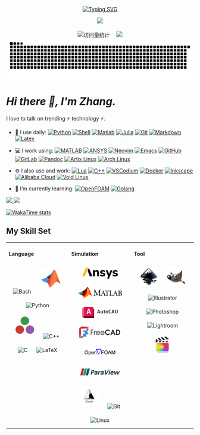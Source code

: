 <div align="center">

  <!-- dynamic typing effect 动态打字效果 -->

[![Typing SVG](<https://readme-typing-svg.demolab.com?font=Fira+Code&pause=1000&width=435&lines=Life is short,;stay hungry, stay foolish！&center=true&size=27>)](https://git.io/typing-svg)

  <!-- knock code pictures 敲代码的图片 -->
  <picture>
    <source media="(prefers-color-scheme: dark)" srcset="https://cdn.jsdelivr.net/gh/sun0225SUN/sun0225SUN/assets/images/coding.gif" />
    <source media="(prefers-color-scheme: light)" srcset="https://cdn.jsdelivr.net/gh/sun0225SUN/sun0225SUN/assets/images/developer.svg" height="225px" />
    <img src="https://cdn.jsdelivr.net/gh/sun0225SUN/sun0225SUN/assets/images/coding.gif" />
  </picture>

  <!-- for beauty 留个空行好看点 -->
  <div>&nbsp;</div>

  <!-- profile logo 个人资料徽标 -->
  <div>
    <!-- visitor -->
    <img src="https://komarev.com/ghpvc/?username=MiuKaShi&label=Views&color=orange&style=flat" alt="访问量统计" />&emsp;
    <!-- wakatime -->
    <a href="https://wakatime.com/@miukashi"><img src="https://wakatime.com/badge/user/b7fc2be0-1299-4f1c-825b-45fd25887d7d.svg" /></a>

  </div>

  <!-- Snake Code Contribution Map 贪吃蛇代码贡献图 -->

  <picture>
    <source media="(prefers-color-scheme: dark)" srcset="https://raw.githubusercontent.com/MiuKaShi/MiuKaShi/output/github-contribution-grid-snake-dark.svg">
    <source media="(prefers-color-scheme: light)" srcset="https://raw.githubusercontent.com/MiuKaShi/MiuKaShi/output/github-contribution-grid-snake.svg">
    <img alt="github contribution grid snake animation" src="https://raw.githubusercontent.com/MiuKaShi/MiuKaShi/output/github-contribution-grid-snake.svg">
  </picture>

</div>

# _Hi there 🙋, I'm Zhang._

I love to talk on trending ⚡ technology ⚡.

- 🚀 I use daily:
  [![Python](https://img.shields.io/badge/Python-000000?logo=python&logoColor=FFCA28)](#)
  [![Shell](https://img.shields.io/badge/Shell-4EAA25?logo=gnu-bash&logoColor=white)](#)
  [![Matlab](https://custom-icon-badges.demolab.com/badge/Matlab-9370DB?logo=sqlite&logoColor=white)](#)
  [![Julia](https://img.shields.io/badge/Julia-35495E?logo=julia&logoColor=4FC08D)](#)
  [![Git](https://img.shields.io/badge/-Git-000000?logo=git&logoColor=FF7043)](#)
  [![Markdown](https://img.shields.io/badge/Markdown-%23000000.svg?logo=markdown&logoColor=white)](#)
  [![Latex](https://img.shields.io/badge/-LaTeX-008080?logo=latex&logoColor=white)](#)

- 💻 I work using:
  [![MATLAB](https://img.shields.io/badge/MATLAB-R2025a%2B-orange)](https://www.mathworks.com/)
  [![ANSYS](https://img.shields.io/badge/ANSYS-57A143?logo=ansys&logoColor=fff)](#)
  [![Neovim](https://img.shields.io/badge/Neovim-706bc8?logo=neovim&logoColor=fff)](#)
  [![Emacs](https://img.shields.io/badge/Emacs-%237F5AB6.svg?&logo=gnu-emacs&logoColor=white)](#)
  [![GitHub](https://img.shields.io/badge/-GitHub-181717?&logo=github)](https://blog.i-xiao.space/)
  [![GitLab](https://img.shields.io/badge/GitLab-FC6D26?logo=gitlab&logoColor=fff)](#)
  [![Pandoc](https://img.shields.io/badge/Pandoc-150458?logo=pandoc&logoColor=fff)](#)
  [![Artix Linux](https://img.shields.io/badge/Artix%20Linux-10A0CC?logo=artixlinux&logoColor=fff)](#)
  [![Arch Linux](https://img.shields.io/badge/Arch%20Linux-1793D1?logo=arch-linux&logoColor=fff)](#)

- ⚙️ I also use and work:
  [![Lua](https://img.shields.io/badge/Lua-2C2D72?logo=lua&logoColor=white)](#)
  [![C++](https://img.shields.io/badge/C++-%2300599C.svg?logo=c%2B%2B&logoColor=white)](#)
  [![VSCodium](https://img.shields.io/badge/VSCodium-2F80ED?logo=vscodium&logoColor=fff)](#)
  [![Docker](https://img.shields.io/badge/docker-20232A?logo=docker&logoColor=61DAFB)](https://blog.i-xiao.space/)
  [![Inkscape](https://img.shields.io/badge/Inkscape-000000?logo=Inkscape&logoColor=white)](#)
  [![Alibaba Cloud](https://img.shields.io/badge/AlibabaCloud-%23FF6701.svg?logo=alibabacloud&logoColor=white)](#)
  [![Void Linux](https://img.shields.io/badge/Void%20Linux-478061?logo=voidlinux&logoColor=fff)](#)

- 🌱 I’m currently learning:
  [![OpenFOAM](https://img.shields.io/badge/OpenFOAM-6E9F18?logo=nixos&logoColor=fff)](#)
  [![Golang](https://img.shields.io/badge/-Golang-02569B?logo=go&logoColor=00ACC1)](https://blog.i-xiao.space/)

[<span><img src="https://github-readme-stats.vercel.app/api/top-langs/?username=MiuKaShi&hide=GLSL&hide_progress=true&layout=compact" height=145/>
</span><span><img src="https://github-readme-stats.vercel.app/api?username=MiuKaShi&count_private=true&show_icons=true" height=145/>
</span>](https://blog.i-xiao.space/)

[![WakaTime stats](https://github-readme-stats.vercel.app/api/wakatime?username=miukashi&langs_count=10)](https://github.com/anuraghazra/github-readme-stats)

## My Skill Set

<table><tr><td valign="top" width="33%">

#### Language

<div align="center">
<img style="margin: 10px" src="https://profilinator.rishav.dev/skills-assets/gnu_bash-icon.svg" alt="Bash" height="50" />
<img style="margin: 10px" src="https://raw.githubusercontent.com/MiuKaShi/MiuKaShi/main/img/language/matlab.svg" alt="Matlab" height="60" />
<img style="margin: 10px" src="https://profilinator.rishav.dev/skills-assets/python-original.svg" alt="Python" height="50" />
<img style="margin: 10px" src="https://raw.githubusercontent.com/MiuKaShi/MiuKaShi/main/img/language/julia.svg" alt="Julia" height="50" />
<img style="margin: 10px" src="https://profilinator.rishav.dev/skills-assets/cplusplus-original.svg" alt="C++" height="50" />  
<img style="margin: 10px" src="https://profilinator.rishav.dev/skills-assets/c-original.svg" alt="C" height="50" />
<img style="margin: 10px" src="https://profilinator.rishav.dev/skills-assets/latex.png" alt="LaTeX" height="50" />
</div>

</td>
<td valign="top" width="33%">

#### Simulation

<div align="center">
<img style="margin: 10px" src="https://raw.githubusercontent.com/MiuKaShi/MiuKaShi/main/img/simulation/Ansys.svg" alt="Ansys" height="30" />
<img style="margin: 10px" src="https://raw.githubusercontent.com/MiuKaShi/MiuKaShi/main/img/simulation/Matlab.svg" alt="MATLAB" height="30" />
<img style="margin: 10px" src="https://raw.githubusercontent.com/MiuKaShi/MiuKaShi/main/img/simulation/Autocad.svg" alt="Autocad" height="30" />
<img style="margin: 10px" src="https://raw.githubusercontent.com/MiuKaShi/MiuKaShi/main/img/simulation/Freecad.svg" alt="Freecad" height="30" />
<img style="margin: 10px" src="https://raw.githubusercontent.com/MiuKaShi/MiuKaShi/main/img/simulation/Openfoam.svg" alt="Openfoam" height="30" />
<img style="margin: 10px" src="https://raw.githubusercontent.com/MiuKaShi/MiuKaShi/main/img/simulation/Paraview.svg" alt="Paraview" height="30" />
<img style="margin: 10px" src="https://raw.githubusercontent.com/MiuKaShi/MiuKaShi/main/img/simulation/Gmsh.svg" alt="Gmsh" height="50" />
<img style="margin: 10px" src="https://profilinator.rishav.dev/skills-assets/git-scm-icon.svg" alt="Git" height="50" />
<img style="margin: 10px" src="https://profilinator.rishav.dev/skills-assets/linux-original.svg" alt="Linux" height="50" />
</div>

</td>
<td valign="top" width="33%">

#### Tool

<div align="center">
<img style="margin: 10px" src="https://raw.githubusercontent.com/MiuKaShi/MiuKaShi/main/img/tool/Inkscape.svg" alt="Inkscape" height="50" />
<img style="margin: 10px" src="https://raw.githubusercontent.com/MiuKaShi/MiuKaShi/main/img/tool/Gimp.svg" alt="GIMP" height="50" />
<img style="margin: 10px" src="https://profilinator.rishav.dev/skills-assets/adobe_illustrator-icon.svg" alt="Illustrator" height="50" />
<img style="margin: 10px" src="https://profilinator.rishav.dev/skills-assets/photoshop-plain.svg" alt="Photoshop" height="50" />
<img style="margin: 10px" src="https://profilinator.rishav.dev/skills-assets/lightroom.png" alt="Lightroom" height="50" />
<img style="margin: 10px" src="https://raw.githubusercontent.com/MiuKaShi/MiuKaShi/main/img/tool/Finalcutpro.png" alt="FinalCutPro" height="50" />
</div>
</td>
</tr>
</table>
